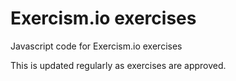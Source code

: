 # Exercism.io exercises
Javascript code for Exercism.io exercises

This is updated regularly as exercises are approved.


